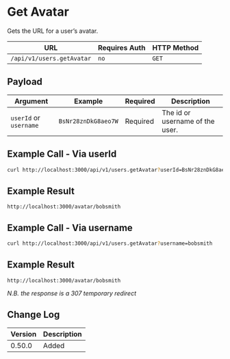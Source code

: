 # Get Avatar

Gets the URL for a user’s avatar.

| URL                       | Requires Auth | HTTP Method |
| ------------------------- | ------------- | ----------- |
| `/api/v1/users.getAvatar` | `no`          | `GET`       |

## Payload

| Argument               | Example             | Required | Description                     |
| ---------------------- | ------------------- | -------- | ------------------------------- |
| `userId` or `username` | `BsNr28znDkG8aeo7W` | Required | The id or username of the user. |

## Example Call - Via userId

```bash
curl http://localhost:3000/api/v1/users.getAvatar?userId=BsNr28znDkG8aeo7W
```

## Example Result

```
http://localhost:3000/avatar/bobsmith
```

## Example Call - Via username

```bash
curl http://localhost:3000/api/v1/users.getAvatar?username=bobsmith
```

## Example Result

```
http://localhost:3000/avatar/bobsmith
```

_N.B. the response is a 307 temporary redirect_

## Change Log

| Version | Description |
| ------- | ----------- |
| 0.50.0  | Added       |
